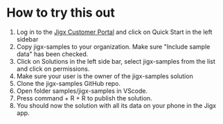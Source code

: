 # How to try this out
1. Log in to the [Jigx Customer Portal](https://manage.jigx.com) and click on Quick Start in the left sidebar
2. Copy jigx-samples to your organization. Make sure "Include sample data" has been checked.
3. Click on Solutions in the left side bar, select jigx-samples from the list and click on permissions. 
4. Make sure your user is the owner of the jigx-samples solution
5. Clone the jigx-samples GitHub repo.
6. Open folder samples/jigx-samples in VScode.
7. Press command + R + R to publish the solution.
8. You should now the solution with all its data on your phone in the Jigx app.